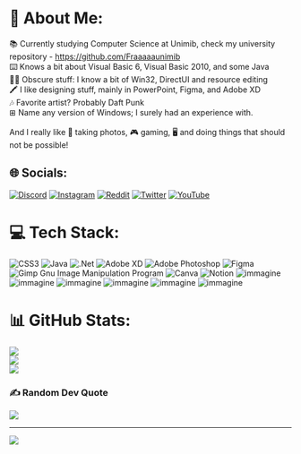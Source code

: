 # 💫 About Me:
📚 Currently studying Computer Science at Unimib, check my university repository - https://github.com/Fraaaaaunimib<br>⌨️ Knows a bit about Visual Basic 6, Visual Basic 2010, and some Java<br>😶‍🌫️ Obscure stuff: I know a bit of Win32, DirectUI and resource editing<br>🖍️ I like designing stuff, mainly in PowerPoint, Figma, and Adobe XD<br>🎶 Favorite artist? Probably Daft Punk<br>⊞ Name any version of Windows; I surely had an experience with.<br><br> And I really like 📸 taking photos, 🎮 gaming, 🖥️ and doing things that should not be possible!


## 🌐 Socials:
[![Discord](https://img.shields.io/badge/Discord-%237289DA.svg?logo=discord&logoColor=white)](htttps://discord.gg/https://discord.gg/HJ6sxPhaAr) [![Instagram](https://img.shields.io/badge/Instagram-%23E4405F.svg?logo=Instagram&logoColor=white)](https://instagram.com/fra.fratta) [![Reddit](https://img.shields.io/badge/Reddit-%23FF4500.svg?logo=Reddit&logoColor=white)](https://reddit.com/user/fraaaaa4) [![Twitter](https://img.shields.io/badge/Twitter-%231DA1F2.svg?logo=Twitter&logoColor=white)](https://twitter.com/@Fraaaaaaaaa03) [![YouTube](https://img.shields.io/badge/YouTube-%23FF0000.svg?logo=YouTube&logoColor=white)](https://youtube.com/c/franci2a) 

# 💻 Tech Stack:
![CSS3](https://img.shields.io/badge/css3-%231572B6.svg?style=for-the-badge&logo=css3&logoColor=white) ![Java](https://img.shields.io/badge/java-%23ED8B00.svg?style=for-the-badge&logo=java&logoColor=white) ![.Net](https://img.shields.io/badge/.NET-5C2D91?style=for-the-badge&logo=.net&logoColor=white) ![Adobe XD](https://img.shields.io/badge/Adobe%20XD-470137?style=for-the-badge&logo=Adobe%20XD&logoColor=#FF61F6) ![Adobe Photoshop](https://img.shields.io/badge/adobephotoshop-%2331A8FF.svg?style=for-the-badge&logo=adobephotoshop&logoColor=white) 	![Figma](https://img.shields.io/badge/figma-%23F24E1E.svg?style=for-the-badge&logo=figma&logoColor=white) ![Gimp Gnu Image Manipulation Program](https://img.shields.io/badge/Gimp-657D8B?style=for-the-badge&logo=gimp&logoColor=FFFFFF) ![Canva](https://img.shields.io/badge/Canva-%2300C4CC.svg?style=for-the-badge&logo=Canva&logoColor=white) ![Notion](https://img.shields.io/badge/Notion-%23000000.svg?style=for-the-badge&logo=notion&logoColor=white) ![immagine](https://user-images.githubusercontent.com/87281326/208295468-35a9ddc3-3217-4f20-9ff7-62d933e36ffc.png) ![immagine](https://user-images.githubusercontent.com/87281326/208295671-7296315c-fe8f-4ede-b1d6-e774991fca5a.png)
![immagine](https://user-images.githubusercontent.com/87281326/208295276-3850916b-e5d2-4e44-8a04-e023e53d10f6.png) ![immagine](https://user-images.githubusercontent.com/87281326/208295307-bf74a27d-e255-41f2-ba26-69a57619c135.png) ![immagine](https://user-images.githubusercontent.com/87281326/208295337-b0dda344-1f97-49cb-bc85-4018b18d2e16.png) ![immagine](https://user-images.githubusercontent.com/87281326/208295394-6c0bb8e9-e58e-4de5-8339-7d15de61540f.png)




# 📊 GitHub Stats:
![](https://github-readme-stats.vercel.app/api?username=fraaaaa4&theme=radical&hide_border=false&include_all_commits=true&count_private=true)<br/>
![](https://github-readme-streak-stats.herokuapp.com/?user=fraaaaa4&theme=radical&hide_border=false)<br/>
![](https://github-readme-stats.vercel.app/api/top-langs/?username=fraaaaa4&theme=radical&hide_border=false&include_all_commits=true&count_private=true&layout=compact)

### ✍️ Random Dev Quote
![](https://quotes-github-readme.vercel.app/api?type=horizontal&theme=radical)

---
[![](https://visitcount.itsvg.in/api?id=fraaaaa4&icon=0&color=0)](https://visitcount.itsvg.in)

<!-- Proudly created with GPRM ( https://gprm.itsvg.in ) -->
